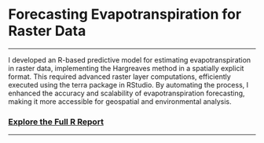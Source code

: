 # **Forecasting Evapotranspiration for Raster Data**
---

I developed an R-based predictive model for estimating evapotranspiration in raster data, implementing the Hargreaves method in a spatially explicit format. This required advanced raster layer computations, efficiently executed using the terra package in RStudio. By automating the process, I enhanced the accuracy and scalability of evapotranspiration forecasting, making it more accessible for geospatial and environmental analysis.
### [Explore the Full R Report](https://raw.githack.com/isharaWijayaratne/ForecastingRasterData/refs/heads/main/Final_Hargreaves.html)

---

